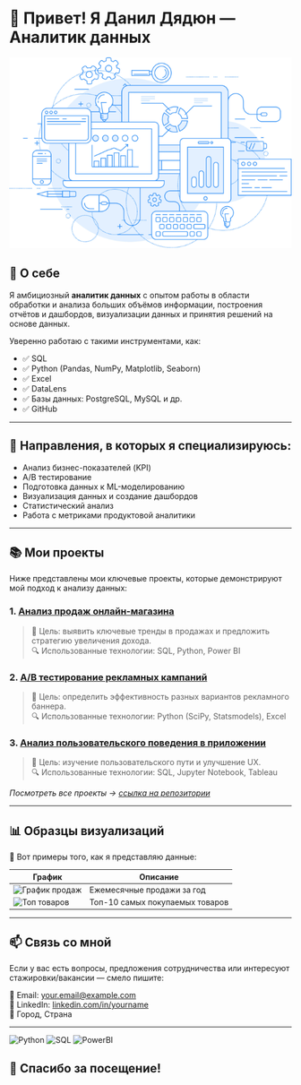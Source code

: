 # 👋 Привет! Я Данил Дядюн — Аналитик данных

<div align="center">
  <img src="give-you-insights-and-optimize-your-site.png" height="10%" width="100%" alt="Описание картинки">
</div>

## 🧠 О себе

Я амбициозный **аналитик данных** с опытом работы в области обработки и анализа больших объёмов информации, построения отчётов и дашбордов, визуализации данных и принятия решений на основе данных.

Уверенно работаю с такими инструментами, как:
- ✅ SQL
- ✅ Python (Pandas, NumPy, Matplotlib, Seaborn)
- ✅ Excel 
- ✅ DataLens
- ✅ Базы данных: PostgreSQL, MySQL и др.
- ✅ GitHub

---

## 💼 Направления, в которых я специализируюсь:

- Анализ бизнес-показателей (KPI)
- A/B тестирование
- Подготовка данных к ML-моделированию
- Визуализация данных и создание дашбордов
- Статистический анализ
- Работа с метриками продуктовой аналитики

---

## 📚 Мои проекты

Ниже представлены мои ключевые проекты, которые демонстрируют мой подход к анализу данных:

### 1. [Анализ продаж онлайн-магазина](https://github.com/yourname/sales-analysis )
> 🎯 Цель: выявить ключевые тренды в продажах и предложить стратегию увеличения дохода.  
> 🔍 Использованные технологии: SQL, Python, Power BI

### 2. [A/B тестирование рекламных кампаний](https://github.com/yourname/ab-testing )
> 🎯 Цель: определить эффективность разных вариантов рекламного баннера.  
> 🔍 Использованные технологии: Python (SciPy, Statsmodels), Excel

### 3. [Анализ пользовательского поведения в приложении](https://github.com/yourname/app-analytics )
> 🎯 Цель: изучение пользовательского пути и улучшение UX.  
> 🔍 Использованные технологии: SQL, Jupyter Notebook, Tableau

*Посмотреть все проекты → [ссылка на репозитории](https://github.com/yourname?tab=repositories )*

---

## 📊 Образцы визуализаций

📌 Вот примеры того, как я представляю данные:

| График | Описание |
|--------|----------|
| ![График продаж](images/sales_chart.png) | Ежемесячные продажи за год |
| ![Топ товаров](images/top_products.png) | Топ-10 самых покупаемых товаров |

---

## 📫 Связь со мной

Если у вас есть вопросы, предложения сотрудничества или интересуют стажировки/вакансии — смело пишите:

📧 Email: your.email@example.com  
🔗 LinkedIn: [linkedin.com/in/yourname](https://www.linkedin.com/in/yourname )  
📍 Город, Страна

---

![Python](https://img.shields.io/badge/python-%23FFD43B.svg?style=for-the-badge&logo=python&logoColor=black )
![SQL](https://img.shields.io/badge/sql-%230085AA.svg?style=for-the-badge&logo=mysql&logoColor=white )
![PowerBI](https://img.shields.io/badge/Microsoft_Power_BI-FF9900?style=for-the-badge&logo=microsoft-power-bi&logoColor=white )

## 🙌 Спасибо за посещение!
